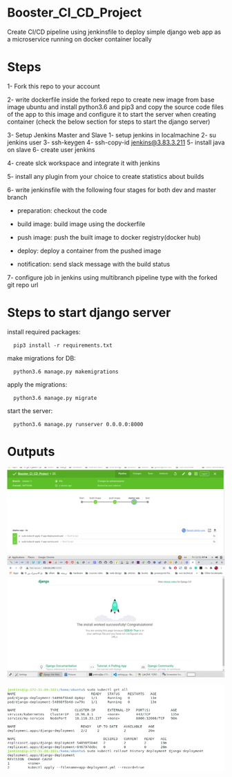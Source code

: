# Booster_CI_CD_Project

Create CI/CD pipeline using jenkinsfile to deploy simple django web app as a microservice running on docker container locally

# Steps

1- Fork this repo to your account

2- write dockerfile inside the forked repo to create new image from base image ubuntu and install python3.6 and pip3 and copy the source code files of the app to this image and configure it to start the server when creating container (check the below section for steps to start the django server) 

3- Setup Jenkins Master and Slave
      1- setup jenkins in localmachine
      2- su jenkins user
      3- ssh-keygen
      4- ssh-copy-id jenkins@3.83.3.211
      5- install java on slave
      6- create user jenkins

4- create slck workspace and integrate it with jenkins

5- install any plugin from your choice to create statistics about builds

6- write jenkinsfile with the following four stages for both dev and master branch

- preparation: checkout the code

- build image: build image using the dockerfile

- push image: push the built image to docker registry(docker hub)

- deploy: deploy a container from the pushed image

- notification: send slack message with the build status


7- configure job in jenkins using multibranch pipeline type with the forked git repo url





# Steps to start django server


  install required packages:

      pip3 install -r requirements.txt

  make migrations for DB:

      python3.6 manage.py makemigrations

  apply the migrations:

      python3.6 manage.py migrate

  start the server:

      python3.6 manage.py runserver 0.0.0.0:8000
      
      
 # Outputs
 ![pipline](https://github.com/sabreensalama/Booster_CI_CD_Project/blob/master/Screenshots/pipline.png)
 ![my django app](https://github.com/sabreensalama/Booster_CI_CD_Project/blob/master/Screenshots/app.png)

 ![rolling update history](https://github.com/sabreensalama/Booster_CI_CD_Project/blob/master/Screenshots/app-deployment.png)


